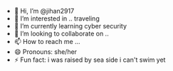 - 👋 Hi, I’m @jihan2917
- 👀 I’m interested in .. traveling
- 🌱 I’m currently learning cyber security
- 💞️ I’m looking to collaborate on ..
- 📫 How to reach me ...
- 😄 Pronouns: she/her
- ⚡ Fun fact: i was raised by sea side i can't swim yet

<!---
jihan2917/jihan2917 is a ✨ special ✨ repository because its `README.md` (this file) appears on your GitHub profile.
You can click the Preview link to take a look at your changes.
--->
